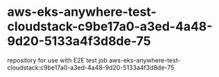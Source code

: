 # aws-eks-anywhere-test-cloudstack-c9be17a0-a3ed-4a48-9d20-5133a4f3d8de-75
repository for use with E2E test job aws-eks-anywhere-test-cloudstack:c9be17a0-a3ed-4a48-9d20-5133a4f3d8de-75
